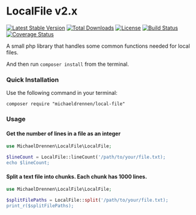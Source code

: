 # LocalFile v2.x
[![Latest Stable Version](https://poser.pugx.org/michaeldrennen/local-file/version)](https://packagist.org/packages/michaeldrennen/local-file) [![Total Downloads](https://poser.pugx.org/michaeldrennen/local-file/downloads)](https://packagist.org/packages/michaeldrennen/local-file) [![License](https://poser.pugx.org/michaeldrennen/local-file/license)](https://packagist.org/packages/michaeldrennen/local-file) [![Build Status](https://travis-ci.org/michaeldrennen/LocalFile.svg?branch=v1.0.2)](https://travis-ci.org/michaeldrennen/LocalFile) [![Coverage Status](https://coveralls.io/repos/github/michaeldrennen/LocalFile/badge.svg?branch=master)](https://coveralls.io/github/michaeldrennen/LocalFile?branch=master)
	
A small php library that handles some common functions needed for local files.


And then run `composer install` from the terminal.

### Quick Installation

Use the following command in your terminal:

    composer require "michaeldrennen/local-file"
    
### Usage
    
#### Get the number of lines in a file as an integer
```php
use MichaelDrennen\LocalFile\LocalFile;

$lineCount = LocalFile::lineCount('/path/to/your/file.txt);
echo $lineCount;
```


#### Split a text file into chunks. Each chunk has 1000 lines.
```php
use MichaelDrennen\LocalFile\LocalFile;

$splitFilePaths = LocalFile::split('/path/to/your/file.txt);
print_r($splitFilePaths);
```